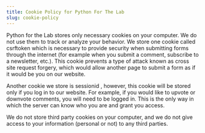 ```yaml
---
title: Cookie Policy for Python For The Lab
slug: cookie-policy
---
```


Python for the Lab stores only necessary cookies on your computer. We do not use them to track or analyze your behavior. We store one cookie called csrftoken which is necessary to provide security when submitting forms through the internet (for example when you submit a comment, subscribe to a newsletter, etc.). This cookie prevents a type of attack known as cross site request forgery, which would allow another page to submit a form as if it would be you on our website.

Another cookie we store is sessionid , however, this cookie will be stored only if you log in to our website. For example, if you would like to upvote or downvote comments, you will need to be logged in. This is the only way in which the server can know who you are and grant you access.

We do not store third party cookies on your computer, and we do not give access to your information (personal or not) to any third parties.